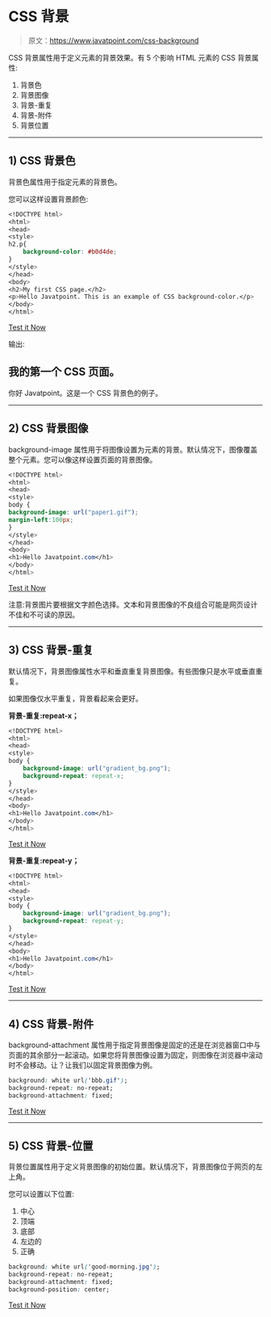 # CSS 背景

> 原文：<https://www.javatpoint.com/css-background>

CSS 背景属性用于定义元素的背景效果。有 5 个影响 HTML 元素的 CSS 背景属性:

1.  背景色
2.  背景图像
3.  背景-重复
4.  背景-附件
5.  背景位置

* * *

## 1) CSS 背景色

背景色属性用于指定元素的背景色。

您可以这样设置背景颜色:

```css
<!DOCTYPE html>
<html>
<head>
<style>
h2,p{
    background-color: #b0d4de;
}
</style>
</head>
<body>
<h2>My first CSS page.</h2>
<p>Hello Javatpoint. This is an example of CSS background-color.</p>
</body>
</html> 

```

[Test it Now](https://www.javatpoint.com/oprweb/test.jsp?filename=cssbackground1)

输出:

## 我的第一个 CSS 页面。

你好 Javatpoint。这是一个 CSS 背景色的例子。

* * *

## 2) CSS 背景图像

background-image 属性用于将图像设置为元素的背景。默认情况下，图像覆盖整个元素。您可以像这样设置页面的背景图像。

```css
<!DOCTYPE html>
<html>
<head>
<style>
body {
background-image: url("paper1.gif");
margin-left:100px;
}
</style>
</head>
<body>
<h1>Hello Javatpoint.com</h1>
</body>
</html>     

```

[Test it Now](https://www.javatpoint.com/oprweb/test.jsp?filename=cssbackground2)

注意:背景图片要根据文字颜色选择。文本和背景图像的不良组合可能是网页设计不佳和不可读的原因。

* * *

## 3) CSS 背景-重复

默认情况下，背景图像属性水平和垂直重复背景图像。有些图像只是水平或垂直重复。

如果图像仅水平重复，背景看起来会更好。

**背景-重复:repeat-x；**

```css
<!DOCTYPE html>
<html>
<head>
<style>
body {
    background-image: url("gradient_bg.png");
    background-repeat: repeat-x;
}
</style>
</head>
<body>
<h1>Hello Javatpoint.com</h1>
</body>
</html> 

```

[Test it Now](https://www.javatpoint.com/oprweb/test.jsp?filename=cssbackground3)

**背景-重复:repeat-y；**

```css
<!DOCTYPE html>
<html>
<head>
<style>
body {
    background-image: url("gradient_bg.png");
    background-repeat: repeat-y;
}
</style>
</head>
<body>
<h1>Hello Javatpoint.com</h1>
</body>
</html> 

```

[Test it Now](https://www.javatpoint.com/oprweb/test.jsp?filename=cssbackground3y)

* * *

## 4) CSS 背景-附件

background-attachment 属性用于指定背景图像是固定的还是在浏览器窗口中与页面的其余部分一起滚动。如果您将背景图像设置为固定，则图像在浏览器中滚动时不会移动。让？让我们以固定背景图像为例。

```css
background: white url('bbb.gif');
background-repeat: no-repeat;
background-attachment: fixed;

```

[Test it Now](https://www.javatpoint.com/oprweb/test.jsp?filename=cssbackground4)

* * *

## 5) CSS 背景-位置

背景位置属性用于定义背景图像的初始位置。默认情况下，背景图像位于网页的左上角。

您可以设置以下位置:

1.  中心
2.  顶端
3.  底部
4.  左边的
5.  正确

```css
background: white url('good-morning.jpg');
background-repeat: no-repeat;
background-attachment: fixed;
background-position: center; 

```

[Test it Now](https://www.javatpoint.com/oprweb/test.jsp?filename=cssbackground5)